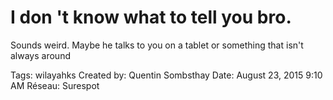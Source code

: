 # I don 't know what to tell you bro.
Sounds weird. Maybe he talks to you on a tablet or something that isn't always around

Tags: wilayahks
Created by: Quentin Sombsthay
Date: August 23, 2015 9:10 AM
Réseau: Surespot
